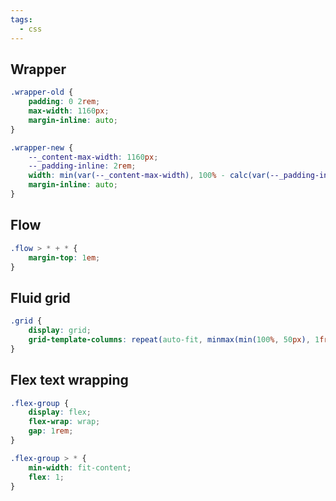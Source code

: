 ```yaml
---
tags:
  - css
---
```

## Wrapper
```css
.wrapper-old {
	padding: 0 2rem;
	max-width: 1160px;
	margin-inline: auto;
}

.wrapper-new {
	--_content-max-width: 1160px;
	--_padding-inline: 2rem;
	width: min(var(--_content-max-width), 100% - calc(var(--_padding-inline) * 2));
	margin-inline: auto;
}
```

## Flow

```css
.flow > * + * {
	margin-top: 1em;
}
```

## Fluid grid
```css
.grid {
	display: grid;
	grid-template-columns: repeat(auto-fit, minmax(min(100%, 50px), 1fr));
}
```

## Flex text wrapping

```css
.flex-group {
	display: flex;
	flex-wrap: wrap;
	gap: 1rem;
}

.flex-group > * {
	min-width: fit-content;
	flex: 1;
}
```